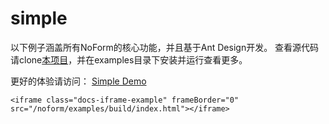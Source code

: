 # simple

以下例子涵盖所有NoForm的核心功能，并且基于Ant Design开发。
查看源代码请clone[本项目](https://github.com/alibaba/noform)，并在examples目录下安装并运行查看更多。

更好的体验请访问： [Simple Demo](https://alibaba.github.io/noform/examples/build/)

```iframe
<iframe class="docs-iframe-example" frameBorder="0" src="/noform/examples/build/index.html"></iframe>
```
